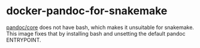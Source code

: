 # docker-pandoc-for-snakemake

[pandoc/core](https://hub.docker.com/r/pandoc/core) does not have bash, which makes it unsuitable for snakemake.
This image fixes that by installing bash and unsetting the default pandoc ENTRYPOINT.